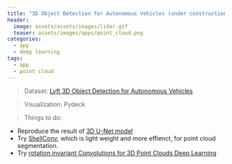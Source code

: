 ```yaml
---
title: "3D Object Detection for Autonomous Vehicles (under construction)"
header:
  image: assets/assets/images/lidar.gif
  teaser: assets/images/apps/point_cloud.png
categories:
  - app
  - deep learning
tags:
  - app
  - point cloud
---
```


> Dataset: [Lyft 3D Object Detection for Autonomous Vehicles](https://www.kaggle.com/c/3d-object-detection-for-autonomous-vehicles/data)

> Visualization: Pydeck

> Things to do: 

* Reproduce the result of [3D U-Net model](https://www.kaggle.com/phunghieu/getting-started-with-3d-semantic-segmentation)
* Try [ShellConv](https://arxiv.org/pdf/1908.06295.pdf), which is light weight and more effienct, for point cloud segmentation.
* Try [rotation invariant Convolutions for 3D Point Clouds Deep Learning](https://arxiv.org/pdf/1908.06297.pdf)



